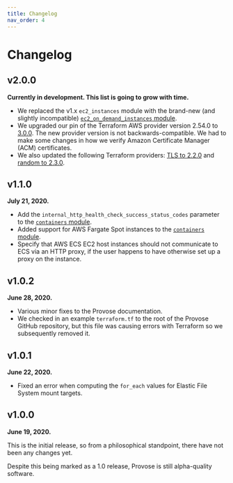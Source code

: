 ```yaml
---
title: Changelog
nav_order: 4
---
```


# Changelog

## v2.0.0

**Currently in development. This list is going to grow with time.**

- We replaced the v1.x `ec2_instances` module with the brand-new (and slightly incompatible) [`ec2_on_demand_instances` module](../2.0/reference/ec2_on_demand_instances/).
- We upgraded our pin of the Terraform AWS provider version 2.54.0 to [3.0.0](https://registry.terraform.io/providers/hashicorp/aws/3.0.0/docs). The new provider version is not backwards-compatible. We had to make some changes in how we verify Amazon Certificate Manager (ACM) certificates.
- We also updated the following Terraform providers: [TLS to 2.2.0](https://registry.terraform.io/providers/hashicorp/tls/2.2.0/docs) and [random to 2.3.0](https://registry.terraform.io/providers/hashicorp/random/2.3.0/docs).

## v1.1.0

**July 21, 2020.**

- Add the `internal_http_health_check_success_status_codes` parameter to the [`containers` module](../v1.1/reference/containers/).
- Added support for AWS Fargate Spot instances to the [`containers` module](../v1.1/reference/containers/).
- Specify that AWS ECS EC2 host instances should not communicate to ECS via an HTTP proxy, if the user happens to have otherwise set up a proxy on the instance.

## v1.0.2

**June 28, 2020.**

- Various minor fixes to the Provose documentation.
- We checked in an example `terraform.tf` to the root of the Provose GitHub repository, but this file was causing errors with Terraform so we subsequently removed it.

## v1.0.1

**June 22, 2020.**

- Fixed an error when computing the `for_each` values for Elastic File System mount targets.

## v1.0.0

**June 19, 2020.**

This is the initial release, so from a philosophical standpoint, there have not been any changes yet.

Despite this being marked as a 1.0 release, Provose is still alpha-quality software.
